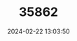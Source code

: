 ---
title: "35862"
category: "Pouteria micrantha"
draft: false
date: 2024-02-22 13:03:50
languages:
  Spanish; Castilian: ["sapotillo", "Sapotillo"]
---